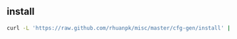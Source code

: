 ## install

```bash
curl -L 'https://raw.github.com/rhuanpk/misc/master/cfg-gen/install' | bash -
```
